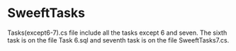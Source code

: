 # SweeftTasks
Tasks(except6-7).cs file include all the tasks except 6 and seven. The sixth task is on the file  Task 6.sql and seventh task is on the file SweeftTasks7.cs.
